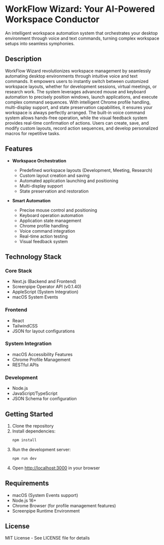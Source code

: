 # WorkFlow Wizard: Your AI-Powered Workspace Conductor

An intelligent workspace automation system that orchestrates your desktop environment through voice and text commands, turning complex workspace setups into seamless symphonies.

## Description

WorkFlow Wizard revolutionizes workspace management by seamlessly automating desktop environments through intuitive voice and text commands. It empowers users to instantly switch between customized workspace layouts, whether for development sessions, virtual meetings, or research work. The system leverages advanced mouse and keyboard automation to precisely position windows, launch applications, and execute complex command sequences. With intelligent Chrome profile handling, multi-display support, and state preservation capabilities, it ensures your workspace is always perfectly arranged. The built-in voice command system allows hands-free operation, while the visual feedback system provides real-time confirmation of actions. Users can create, save, and modify custom layouts, record action sequences, and develop personalized macros for repetitive tasks.

## Features

- **Workspace Orchestration**
  - Predefined workspace layouts (Development, Meeting, Research)
  - Custom layout creation and saving
  - Automated application launching and positioning
  - Multi-display support
  - State preservation and restoration

- **Smart Automation**
  - Precise mouse control and positioning
  - Keyboard operation automation
  - Application state management
  - Chrome profile handling
  - Voice command integration
  - Real-time action testing
  - Visual feedback system

## Technology Stack

### Core Stack
- Next.js (Backend and Frontend)
- Screenpipe Operator API (v0.1.40)
- AppleScript (System Integration)
- macOS System Events

### Frontend
- React
- TailwindCSS
- JSON for layout configurations

### System Integration
- macOS Accessibility Features
- Chrome Profile Management
- RESTful APIs

### Development
- Node.js
- JavaScript/TypeScript
- JSON Schema for configuration

## Getting Started

1. Clone the repository
2. Install dependencies:
   ```bash
   npm install
   ```
3. Run the development server:
   ```bash
   npm run dev
   ```
4. Open [http://localhost:3000](http://localhost:3000) in your browser

## Requirements

- macOS (System Events support)
- Node.js 16+
- Chrome Browser (for profile management features)
- Screenpipe Runtime Environment

## License

MIT License - See LICENSE file for details
